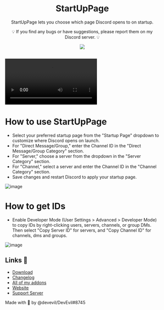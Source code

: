 <div align="center" dir="auto">
<h1 align="center">StartUpPage</h1>
<p align="center">StartUpPage lets you choose which page Discord opens to on startup.</p>
<p align="center">💡 If you find any bugs or have suggestions, please report them on my Discord server. 💡</p>
<a align="center" href="https://discord.gg/jsQ9UP7kCA" rel="nofollow"><img align="center" src="https://img.shields.io/discord/763094597454397490?color=5865F2&labelColor=white&label=Support%20Server&logo=Discord" style="max-width: 100%;"></a>
</div>
<br>

<video src="https://github.com/user-attachments/assets/ff4b8a7c-47ba-4f7d-a539-017e95833425"></video>


# How to use StartUpPage
- Select your preferred startup page from the "Startup Page" dropdown to customize where Discord opens on launch.
- For "Direct Message/Group," enter the Channel ID in the "Direct Message/Group Category" section.
- For "Server," choose a server from the dropdown in the "Server Category" section.
- For "Channel," select a server and enter the Channel ID in the "Channel Category" section.
- Save changes and restart Discord to apply your startup page.

![image](https://github.com/user-attachments/assets/d70f1def-2c87-46d2-a67e-fa3bd67f22c0)

# How to get IDs
- Enable Developer Mode (User Settings > Advanced > Developer Mode) to copy IDs by right-clicking users, servers, channels, or group DMs. Then select "Copy Server ID" for servers, and "Copy Channel ID" for channels, dms and groups.

![image](https://github.com/user-attachments/assets/ec81bd22-079c-473d-9094-77ca0855dea0)

## Links 🔗
- [Download](https://betterdiscord.app/plugin/StartUpPage)
- [Changelog](https://github.com/DevEvil99/StartUpPage-BetterDiscord-Plugin/blob/main/CHANGELOG.md)
- [All of my addons](https://betterdiscord.app/developer/DevEvil)
- [Website](https://devevil.com)
- [Support Server](https://dsc.gg/devevil)

Made with 💜 by @devevil/DevEvil#8745

